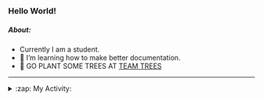 ### Hello World!

##### About:
- Currently I am a student.
- 🌱 I’m learning how to make better documentation.
- 🌱 GO PLANT SOME TREES AT [TEAM TREES](https://teamtrees.org/)

---
<details>
  <summary>:zap: My Activity:</summary>
  
<!--START_SECTION:waka-->
![Code Time](http://img.shields.io/badge/Code%20Time-1%2C131%20hrs%2043%20mins-blue)

**I'm a Night 🦉** 

```text
🌞 Morning                1114 commits        ██░░░░░░░░░░░░░░░░░░░░░░░   08.25 % 
🌆 Daytime                5043 commits        █████████░░░░░░░░░░░░░░░░   37.36 % 
🌃 Evening                3864 commits        ███████░░░░░░░░░░░░░░░░░░   28.63 % 
🌙 Night                  3477 commits        ██████░░░░░░░░░░░░░░░░░░░   25.76 % 
```
📅 **I'm Most Productive on Wednesday** 

```text
Monday                   2124 commits        ████░░░░░░░░░░░░░░░░░░░░░   15.74 % 
Tuesday                  1666 commits        ███░░░░░░░░░░░░░░░░░░░░░░   12.34 % 
Wednesday                3169 commits        ██████░░░░░░░░░░░░░░░░░░░   23.48 % 
Thursday                 1537 commits        ███░░░░░░░░░░░░░░░░░░░░░░   11.39 % 
Friday                   1296 commits        ██░░░░░░░░░░░░░░░░░░░░░░░   09.60 % 
Saturday                 1243 commits        ██░░░░░░░░░░░░░░░░░░░░░░░   09.21 % 
Sunday                   2463 commits        █████░░░░░░░░░░░░░░░░░░░░   18.25 % 
```


📊 **This Week I Spent My Time On** 

```text
🔥 Editors: 
VS Code                  6 hrs 32 mins       █████████████████████████   100.00 % 

🐱‍💻 Projects: 
praise                   4 hrs 43 mins       ██████████████████░░░░░░░   72.19 % 
discord-bot              1 hr 49 mins        ███████░░░░░░░░░░░░░░░░░░   27.81 % 
```


 Last Updated on 29/05/2023 13:09:51 UTC
<!--END_SECTION:waka-->
</details>
